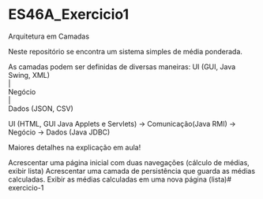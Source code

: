 # ES46A_Exercicio1

Arquitetura em Camadas

Neste repositório se encontra um sistema simples de média ponderada.

As camadas podem ser definidas de diversas maneiras: 
UI (GUI, Java Swing, XML)              
    |                                           
Negócio                                    
    |                                           
Dados (JSON, CSV)                        



UI (HTML, GUI Java Applets e Servlets) -> Comunicação(Java RMI) -> Negócio -> Dados (Java JDBC)

Maiores detalhes na explicação em aula!
									   
Acrescentar uma página inicial com duas navegações (cálculo de médias, exibir lista)
Acrescentar uma camada de persistência que guarda as médias calculadas. 
Exibir as médias calculadas em uma nova página (lista)#   e x e r c i c i o - 1  
 